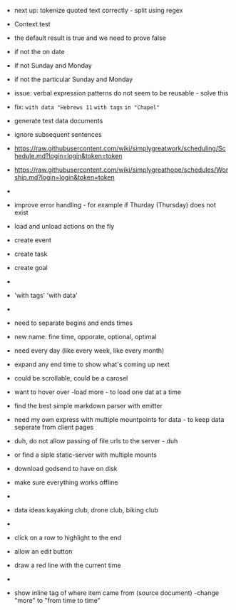 
-   next up: tokenize quoted text correctly - split using regex

-   Context.test
-   the default result is true and we need to prove false
-   if not the on date
-   if not Sunday and Monday
-   if not the particular Sunday and Monday

-   issue: verbal expression patterns do not seem to be reusable - solve this
-   fix:
    `with data "Hebrews 11`
    `with tags`
    `in "Chapel"`

-   generate test data documents
-   ignore subsequent sentences

-   https://raw.githubusercontent.com/wiki/simplygreatwork/scheduling/Schedule.md?login=login&token=token
-   https://raw.githubusercontent.com/wiki/simplygreathope/schedules/Worship.md?login=login&token=token
-
-   improve error handling - for example if Thurday (Thursday) does not exist

-   load and unload actions on the fly
-   create event
-   create task
-   create goal
-
-   'with tags' 'with data'
-
-   need to separate begins and ends times
-   new name: fine time, opporate, optional, optimal
-   need every day (like every week, like every month)
-   expand any end time to show what's coming up next
-   could be scrollable, could be a carosel
-   want to hover over
    -load more - to load one dat at a time

- find the best simple markdown parser with emitter
- need my own express with multiple mountpoints for data - to keep data seperate from client pages
- duh, do not allow passing of file urls to the server - duh
- or find a siple static-server with multiple mounts
- download godsend to have on disk
- make sure everything works offline
-
- data ideas:kayaking club, drone club, biking club
-
- click on a row to highlight to the end
- allow an edit button
- draw a red line with the current time
-
- show inline tag of where item came from (source document)
-change "more" to "from time to time"